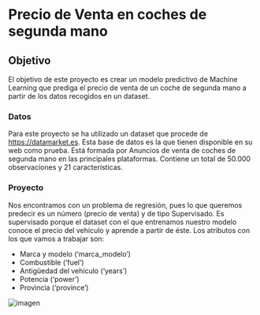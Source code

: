 # Precio de Venta en coches de segunda mano

## Objetivo

El objetivo de este proyecto es crear un modelo predictivo de Machine Learning que prediga el precio de venta de un coche de segunda mano a partir de los datos recogidos en un dataset.

### Datos

Para este proyecto se ha utilizado un dataset que procede de https://datamarket.es.
Esta base de datos es la que tienen disponible en su web como prueba.
Está formada por Anuncios de venta de coches de segunda mano en las principales plataformas. 
Contiene un total de 50.000 observaciones y 21 características.

### Proyecto

Nos encontramos con un problema de regresión, pues lo que queremos predecir es un número (precio de venta) y de tipo Supervisado.
Es supervisado porque el dataset con el que entrenamos nuestro modelo conoce el precio del vehículo y aprende a partir de éste.
Los atributos con los que vamos a trabajar son:

+ Marca y modelo (‘marca_modelo’)
+ Combustible (‘fuel’)
+ Antigüedad del vehículo (‘years’)
+ Potencia (‘power’)
+ Provincia (‘province’)

![imagen]('./coches.jpg')
